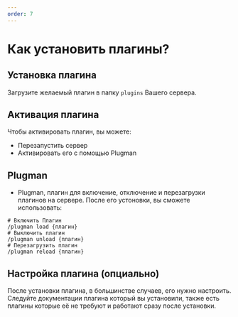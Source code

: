 ```yaml
---
order: 7
---
```


# Как установить плагины?

## Установка плагина

Загрузите желаемый плагин в папку `plugins` Вашего сервера.

## Активация плагина

Чтобы активировать плагин, вы можете:
- Перезапустить сервер
- Активировать его с помощью Plugman

## Plugman

- Plugman, плагин для включение, отключение и перезагрузки плагинов на сервере. После его устоновки, вы сможете использовать:

```minecraft
# Включить Плагин 
/plugman load {плагин}
# Выключить плагин
/plugman unload {плагин}
# Перезагрузить плагин
/plugman reload {плагин}
```

## Настройка плагина (опциально)

После установки плагина, в большинстве случаев, его нужно настроить. Следуйте документации плагина который вы установили, также есть плагины которые её не требуют и работают сразу после установки.